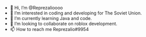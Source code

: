 - 👋 Hi, I’m @Reprezalioooo
- 👀 I’m interested in coding and developing for The Soviet Union.
- 🌱 I’m currently learning Java and code.
- 💞️ I’m looking to collaborate on roblox development.
- 📫 How to reach me Reprezalio#9954


<!---
Reprezalioooo/Reprezalioooo is a ✨ special ✨ repository because its `README.md` (this file) appears on your GitHub profile.
You can click the Preview link to take a look at your changes.
--->
